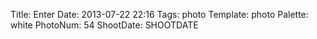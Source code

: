 Title: Enter
Date: 2013-07-22 22:16
Tags: photo
Template: photo
Palette: white
PhotoNum: 54
ShootDate: SHOOTDATE
